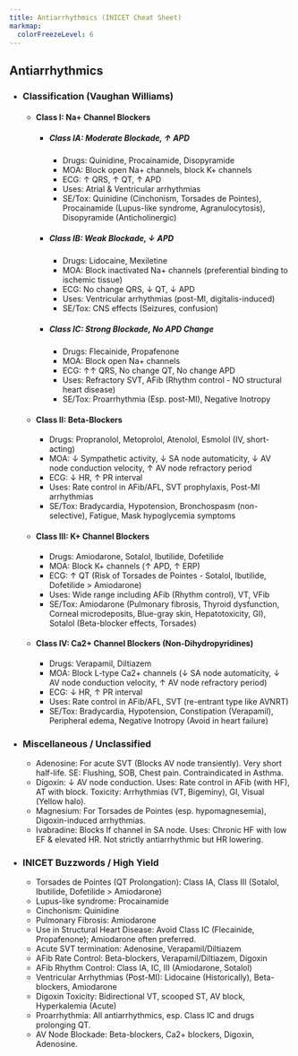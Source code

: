 ```yaml
---
title: Antiarrhythmics (INICET Cheat Sheet)
markmap:
  colorFreezeLevel: 6
---
```


## Antiarrhythmics

- ### Classification (Vaughan Williams)
  - #### Class I: Na+ Channel Blockers
    - ##### Class IA: Moderate Blockade, ↑ APD
      - Drugs: Quinidine, Procainamide, Disopyramide
      - MOA: Block open Na+ channels, block K+ channels
      - ECG: ↑ QRS, ↑ QT, ↑ APD
      - Uses: Atrial & Ventricular arrhythmias
      - SE/Tox: Quinidine (Cinchonism, Torsades de Pointes), Procainamide (Lupus-like syndrome, Agranulocytosis), Disopyramide (Anticholinergic)
    - ##### Class IB: Weak Blockade, ↓ APD
      - Drugs: Lidocaine, Mexiletine
      - MOA: Block inactivated Na+ channels (preferential binding to ischemic tissue)
      - ECG: No change QRS, ↓ QT, ↓ APD
      - Uses: Ventricular arrhythmias (post-MI, digitalis-induced)
      - SE/Tox: CNS effects (Seizures, confusion)
    - ##### Class IC: Strong Blockade, No APD Change
      - Drugs: Flecainide, Propafenone
      - MOA: Block open Na+ channels
      - ECG: ↑↑ QRS, No change QT, No change APD
      - Uses: Refractory SVT, AFib (Rhythm control - NO structural heart disease)
      - SE/Tox: Proarrhythmia (Esp. post-MI), Negative Inotropy
  - #### Class II: Beta-Blockers
    - Drugs: Propranolol, Metoprolol, Atenolol, Esmolol (IV, short-acting)
    - MOA: ↓ Sympathetic activity, ↓ SA node automaticity, ↓ AV node conduction velocity, ↑ AV node refractory period
    - ECG: ↓ HR, ↑ PR interval
    - Uses: Rate control in AFib/AFL, SVT prophylaxis, Post-MI arrhythmias
    - SE/Tox: Bradycardia, Hypotension, Bronchospasm (non-selective), Fatigue, Mask hypoglycemia symptoms
  - #### Class III: K+ Channel Blockers
    - Drugs: Amiodarone, Sotalol, Ibutilide, Dofetilide
    - MOA: Block K+ channels (↑ APD, ↑ ERP)
    - ECG: ↑ QT (Risk of Torsades de Pointes - Sotalol, Ibutilide, Dofetilide > Amiodarone)
    - Uses: Wide range including AFib (Rhythm control), VT, VFib
    - SE/Tox: Amiodarone (Pulmonary fibrosis, Thyroid dysfunction, Corneal microdeposits, Blue-gray skin, Hepatotoxicity, GI), Sotalol (Beta-blocker effects, Torsades)
  - #### Class IV: Ca2+ Channel Blockers (Non-Dihydropyridines)
    - Drugs: Verapamil, Diltiazem
    - MOA: Block L-type Ca2+ channels (↓ SA node automaticity, ↓ AV node conduction velocity, ↑ AV node refractory period)
    - ECG: ↓ HR, ↑ PR interval
    - Uses: Rate control in AFib/AFL, SVT (re-entrant type like AVNRT)
    - SE/Tox: Bradycardia, Hypotension, Constipation (Verapamil), Peripheral edema, Negative Inotropy (Avoid in heart failure)
- ### Miscellaneous / Unclassified
  - Adenosine: For acute SVT (Blocks AV node transiently). Very short half-life. SE: Flushing, SOB, Chest pain. Contraindicated in Asthma.
  - Digoxin: ↓ AV node conduction. Uses: Rate control in AFib (with HF), AT with block. Toxicity: Arrhythmias (VT, Bigeminy), GI, Visual (Yellow halo).
  - Magnesium: For Torsades de Pointes (esp. hypomagnesemia), Digoxin-induced arrhythmias.
  - Ivabradine: Blocks If channel in SA node. Uses: Chronic HF with low EF & elevated HR. Not strictly antiarrhythmic but HR lowering.
- ### INICET Buzzwords / High Yield
  - Torsades de Pointes (QT Prolongation): Class IA, Class III (Sotalol, Ibutilide, Dofetilide > Amiodarone)
  - Lupus-like syndrome: Procainamide
  - Cinchonism: Quinidine
  - Pulmonary Fibrosis: Amiodarone
  - Use in Structural Heart Disease: Avoid Class IC (Flecainide, Propafenone); Amiodarone often preferred.
  - Acute SVT termination: Adenosine, Verapamil/Diltiazem
  - AFib Rate Control: Beta-blockers, Verapamil/Diltiazem, Digoxin
  - AFib Rhythm Control: Class IA, IC, III (Amiodarone, Sotalol)
  - Ventricular Arrhythmias (Post-MI): Lidocaine (Historically), Beta-blockers, Amiodarone
  - Digoxin Toxicity: Bidirectional VT, scooped ST, AV block, Hyperkalemia (Acute)
  - Proarrhythmia: All antiarrhythmics, esp. Class IC and drugs prolonging QT.
  - AV Node Blockade: Beta-blockers, Ca2+ blockers, Digoxin, Adenosine.

